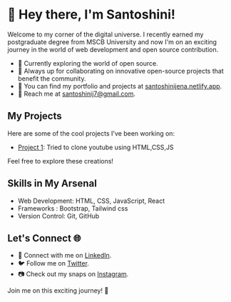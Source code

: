 # 🚀 Hey there, I'm Santoshini!

Welcome to my corner of the digital universe. I recently earned my postgraduate degree from MSCB University and now I'm on an exciting journey in the world of web development and open source contribution.

- 🌱 Currently exploring the world of open source.
- 👯 Always up for collaborating on innovative open-source projects that benefit the community.
- 💼 You can find my portfolio and projects at [santoshinijena.netlify.app](https://santoshinijena.netlify.app).
- 📧 Reach me at [santoshinij7@gmail.com](mailto:santoshinij7@gmail.com).

## My Projects

Here are some of the cool projects I've been working on:

- [Project 1](https://github.com/santoshinij7/Youtube): Tried to clone youtube using HTML,CSS,JS


Feel free to explore these creations!

## Skills in My Arsenal

- Web Development: HTML, CSS, JavaScript, React
- Frameworks : Bootstrap, Tailwind css
- Version Control: Git, GitHub

## Let's Connect 🌐

- 💼 Connect with me on [LinkedIn](https://www.linkedin.com/in/santoshinijena/).
- 🐦 Follow me on [Twitter](https://twitter.com/SantoshiniLucky).
- 📷 Check out my snaps on [Instagram](https://www.instagram.com/santoshini_jena/).

Join me on this exciting journey! 🌟
